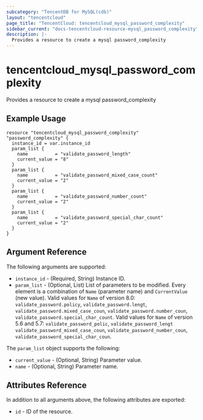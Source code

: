 ```yaml
---
subcategory: "TencentDB for MySQL(cdb)"
layout: "tencentcloud"
page_title: "TencentCloud: tencentcloud_mysql_password_complexity"
sidebar_current: "docs-tencentcloud-resource-mysql_password_complexity"
description: |-
  Provides a resource to create a mysql password_complexity
---
```


# tencentcloud_mysql_password_complexity

Provides a resource to create a mysql password_complexity

## Example Usage

```hcl
resource "tencentcloud_mysql_password_complexity" "password_complexity" {
  instance_id = var.instance_id
  param_list {
    name          = "validate_password_length"
    current_value = "8"
  }
  param_list {
    name          = "validate_password_mixed_case_count"
    current_value = "2"
  }
  param_list {
    name          = "validate_password_number_count"
    current_value = "2"
  }
  param_list {
    name          = "validate_password_special_char_count"
    current_value = "2"
  }
}
```

## Argument Reference

The following arguments are supported:

* `instance_id` - (Required, String) Instance ID.
* `param_list` - (Optional, List) List of parameters to be modified. Every element is a combination of `Name` (parameter name) and `CurrentValue` (new value). Valid values for `Name` of version 8.0: `validate_password.policy`, `validate_password.lengt`, `validate_password.mixed_case_coun`, `validate_password.number_coun`, `validate_password.special_char_count`. Valid values for `Name` of version 5.6 and 5.7: `validate_password_polic`, `validate_password_lengt` `validate_password_mixed_case_coun`, `validate_password_number_coun`, `validate_password_special_char_coun`.

The `param_list` object supports the following:

* `current_value` - (Optional, String) Parameter value.
* `name` - (Optional, String) Parameter name.

## Attributes Reference

In addition to all arguments above, the following attributes are exported:

* `id` - ID of the resource.



